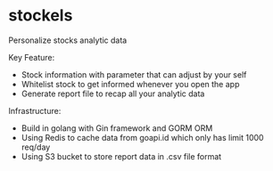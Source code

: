 # stockels
Personalize stocks analytic data

Key Feature:
- Stock information with parameter that can adjust by your self
- Whitelist stock to get informed whenever you open the app
- Generate report file to recap all your analytic data

Infrastructure:
- Build in golang with Gin framework and GORM ORM
- Using Redis to cache data from goapi.id which only has limit 1000 req/day
- Using S3 bucket to store report data in .csv file format
